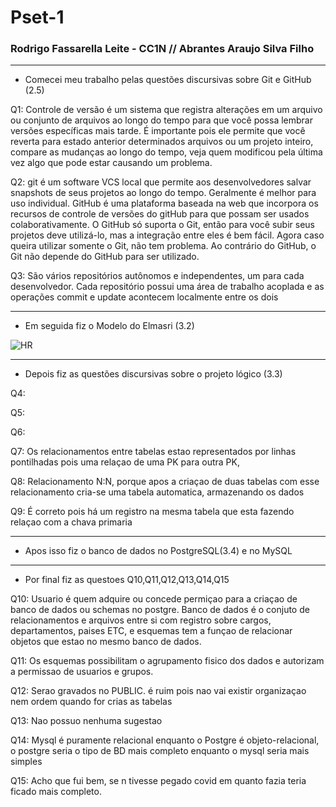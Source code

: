 # Pset-1
### Rodrigo Fassarella Leite - CC1N // Abrantes Araujo Silva Filho
---
- Comecei meu trabalho pelas questões discursivas sobre Git e GitHub (2.5)

Q1: Controle de versão é um sistema que registra alterações em um arquivo ou conjunto de arquivos ao longo do tempo para que 
você possa lembrar versões específicas mais tarde. É importante pois ele permite que você reverta para estado anterior determinados 
arquivos ou um projeto inteiro, compare as mudanças ao longo do tempo, veja quem modificou pela última vez algo que pode estar causando um problema.

Q2: git é um software VCS local que permite aos desenvolvedores salvar snapshots de seus projetos ao longo do tempo. 
Geralmente é melhor para uso individual. GitHub é uma plataforma baseada na web que incorpora os recursos de controle
de versões do gitHub para que possam ser usados colaborativamente. O GitHub só suporta o Git, então para você subir seus
projetos deve utilizá-lo, mas a integração entre eles é bem fácil. Agora caso queira utilizar somente o Git, não tem problema.
Ao contrário do GitHub, o Git não depende do GitHub para ser utilizado.

Q3: São vários repositórios autônomos e independentes, um para cada desenvolvedor.
Cada repositório possui uma área de trabalho acoplada e as operações commit e update acontecem localmente entre os dois

---

- Em seguida fiz o Modelo do Elmasri (3.2)

![HR](https://user-images.githubusercontent.com/103529923/201179772-58275637-3270-48c5-9ef5-43511ea10684.png)

---

- Depois fiz as questões discursivas sobre o projeto lógico (3.3)

Q4:

Q5:

Q6:

Q7: Os relacionamentos entre tabelas estao representados por linhas pontilhadas pois uma relaçao de uma PK para outra PK,

Q8: Relacionamento N:N, porque apos a criaçao de duas tabelas com esse relacionamento cria-se uma tabela automatica, armazenando os dados

Q9: É correto pois há um registro na mesma tabela que esta fazendo relaçao com a chava primaria

---

- Apos isso fiz o banco de dados no PostgreSQL(3.4) e no MySQL

---

- Por final fiz as questoes Q10,Q11,Q12,Q13,Q14,Q15

Q10:  Usuario é quem adquire ou concede permiçao para a criaçao de banco de dados ou schemas no postgre.
Banco de dados é o conjuto de relacionamentos e arquivos entre si com registro sobre cargos, departamentos, paises ETC,
e esquemas tem a funçao de relacionar objetos que estao no mesmo banco de dados.

Q11: Os esquemas possibilitam o agrupamento fisico dos dados e autorizam a permissao de usuarios e grupos.

Q12: Serao gravados no PUBLIC. é ruim pois nao vai existir organizaçao nem ordem quando for crias as tabelas

Q13: Nao possuo nenhuma sugestao

Q14: Mysql é puramente relacional enquanto o Postgre é objeto-relacional, o postgre seria o tipo de BD mais completo enquanto o mysql seria mais simples

Q15: Acho que fui bem, se n tivesse pegado covid em quanto fazia teria ficado mais completo.

